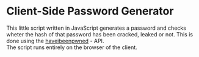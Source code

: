 # Client-Side Password Generator  
This little script written in JavaScript generates a password and checks wheter the hash of that password has been cracked, leaked or not. This is done using the [haveibeenpwned](https://haveibeenpwned.com/API/v2#PwnedPasswords) - API.  
The script runs entirely on the browser of the client.